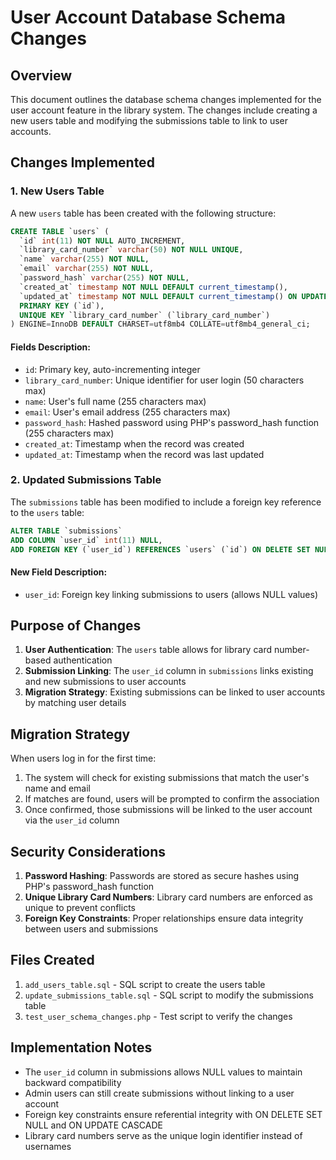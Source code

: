 # User Account Database Schema Changes

## Overview
This document outlines the database schema changes implemented for the user account feature in the library system. The changes include creating a new users table and modifying the submissions table to link to user accounts.

## Changes Implemented

### 1. New Users Table
A new `users` table has been created with the following structure:

```sql
CREATE TABLE `users` (
  `id` int(11) NOT NULL AUTO_INCREMENT,
  `library_card_number` varchar(50) NOT NULL UNIQUE,
  `name` varchar(255) NOT NULL,
  `email` varchar(255) NOT NULL,
  `password_hash` varchar(255) NOT NULL,
  `created_at` timestamp NOT NULL DEFAULT current_timestamp(),
  `updated_at` timestamp NOT NULL DEFAULT current_timestamp() ON UPDATE current_timestamp(),
  PRIMARY KEY (`id`),
  UNIQUE KEY `library_card_number` (`library_card_number`)
) ENGINE=InnoDB DEFAULT CHARSET=utf8mb4 COLLATE=utf8mb4_general_ci;
```

#### Fields Description:
- `id`: Primary key, auto-incrementing integer
- `library_card_number`: Unique identifier for user login (50 characters max)
- `name`: User's full name (255 characters max)
- `email`: User's email address (255 characters max)
- `password_hash`: Hashed password using PHP's password_hash function (255 characters max)
- `created_at`: Timestamp when the record was created
- `updated_at`: Timestamp when the record was last updated

### 2. Updated Submissions Table
The `submissions` table has been modified to include a foreign key reference to the `users` table:

```sql
ALTER TABLE `submissions` 
ADD COLUMN `user_id` int(11) NULL,
ADD FOREIGN KEY (`user_id`) REFERENCES `users` (`id`) ON DELETE SET NULL ON UPDATE CASCADE;
```

#### New Field Description:
- `user_id`: Foreign key linking submissions to users (allows NULL values)

## Purpose of Changes

1. **User Authentication**: The `users` table allows for library card number-based authentication
2. **Submission Linking**: The `user_id` column in `submissions` links existing and new submissions to user accounts
3. **Migration Strategy**: Existing submissions can be linked to user accounts by matching user details

## Migration Strategy

When users log in for the first time:
1. The system will check for existing submissions that match the user's name and email
2. If matches are found, users will be prompted to confirm the association
3. Once confirmed, those submissions will be linked to the user account via the `user_id` column

## Security Considerations

1. **Password Hashing**: Passwords are stored as secure hashes using PHP's password_hash function
2. **Unique Library Card Numbers**: Library card numbers are enforced as unique to prevent conflicts
3. **Foreign Key Constraints**: Proper relationships ensure data integrity between users and submissions

## Files Created

1. `add_users_table.sql` - SQL script to create the users table
2. `update_submissions_table.sql` - SQL script to modify the submissions table
3. `test_user_schema_changes.php` - Test script to verify the changes

## Implementation Notes

- The `user_id` column in submissions allows NULL values to maintain backward compatibility
- Admin users can still create submissions without linking to a user account
- Foreign key constraints ensure referential integrity with ON DELETE SET NULL and ON UPDATE CASCADE
- Library card numbers serve as the unique login identifier instead of usernames